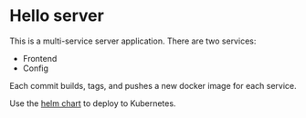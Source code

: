 # Hello server

This is a multi-service server application. There are two services:
- Frontend
- Config

Each commit builds, tags, and pushes a new docker image for each service.

Use the [helm chart](https://github.com/nicksnyder/hello-server-chart) to deploy to Kubernetes.
